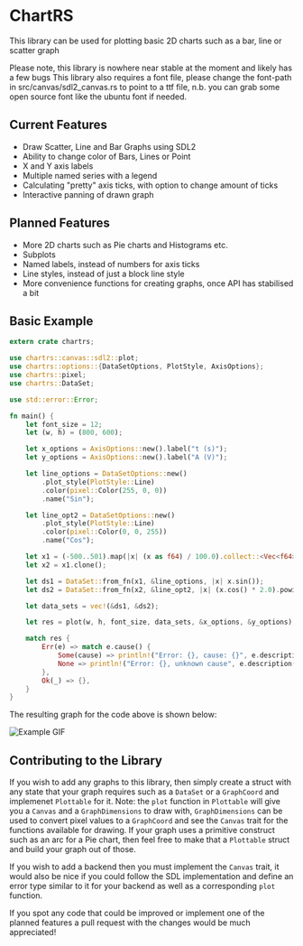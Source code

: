 # ChartRS

This library can be used for plotting basic 2D charts such as a bar, line or scatter graph

Please note, this library is nowhere near stable at the moment and likely has a few bugs
This library also requires a font file, please change the font-path in src/canvas/sdl2_canvas.rs
to point to a ttf file, n.b. you can grab some open source font like the ubuntu font if needed.

## Current Features

* Draw Scatter, Line and Bar Graphs using SDL2
* Ability to change color of Bars, Lines or Point
* X and Y axis labels
* Multiple named series with a legend
* Calculating "pretty" axis ticks, with option to change amount of ticks
* Interactive panning of drawn graph

## Planned Features

* More 2D charts such as Pie charts and Histograms etc. 
* Subplots
* Named labels, instead of numbers for axis ticks
* Line styles, instead of just a block line style
* More convenience functions for creating graphs, once API has stabilised a bit

## Basic Example

```rust
extern crate chartrs;

use chartrs::canvas::sdl2::plot;
use chartrs::options::{DataSetOptions, PlotStyle, AxisOptions};
use chartrs::pixel;
use chartrs::DataSet;

use std::error::Error;

fn main() {
    let font_size = 12;
    let (w, h) = (800, 600);

    let x_options = AxisOptions::new().label("t (s)");
    let y_options = AxisOptions::new().label("A (V)");

    let line_options = DataSetOptions::new()
        .plot_style(PlotStyle::Line)
        .color(pixel::Color(255, 0, 0))
        .name("Sin");

    let line_opt2 = DataSetOptions::new()
        .plot_style(PlotStyle::Line)
        .color(pixel::Color(0, 0, 255))
        .name("Cos");

    let x1 = (-500..501).map(|x| (x as f64) / 100.0).collect::<Vec<f64>>();
    let x2 = x1.clone();

    let ds1 = DataSet::from_fn(x1, &line_options, |x| x.sin());
    let ds2 = DataSet::from_fn(x2, &line_opt2, |x| (x.cos() * 2.0).powi(3));

    let data_sets = vec!(&ds1, &ds2);

    let res = plot(w, h, font_size, data_sets, &x_options, &y_options);

    match res {
        Err(e) => match e.cause() {
            Some(cause) => println!("Error: {}, cause: {}", e.description(), cause),
            None => println!("Error: {}, unknown cause", e.description())
        },
        Ok(_) => {},
    }
}
```

The resulting graph for the code above is shown below:

![Example GIF](https://github.com/Tohie/chartrs/blob/master/assets/pan_example.gif)

## Contributing to the Library

If you wish to add any graphs to this library, then simply create a struct with any state that your graph requires such as a `DataSet` or a `GraphCoord` and implemenet `Plottable` for it. Note: the `plot` function in `Plottable` will give you a `Canvas` and a `GraphDimensions` to draw with, `GraphDimensions` can be used to convert pixel values to a `GraphCoord` and see the `Canvas` trait for the functions available for drawing. If your graph uses a primitive construct such as an arc for a Pie chart, then feel free to make that a `Plottable` struct and build your graph out of those.

If you wish to add a backend then you must implement the `Canvas` trait, it would also be nice if you could follow the SDL implementation and define an error type similar to it for your backend as well as a corresponding `plot` function.

If you spot any code that could be improved or implement one of the planned features a pull request with the changes would be much appreciated!
